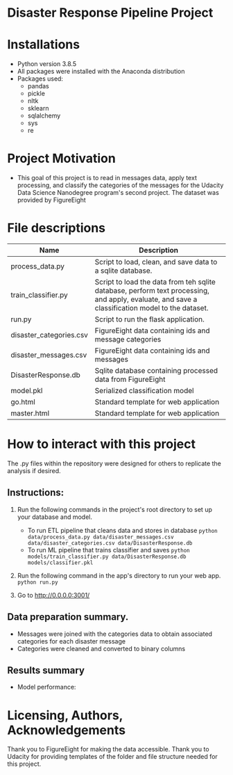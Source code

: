 # Disaster Response Pipeline Project


# Installations
- Python version 3.8.5
- All packages were installed with the Anaconda distribution
- Packages used:
	- pandas
	- pickle
	- nltk
	- sklearn
	- sqlalchemy
	- sys
	- re

# Project Motivation
- This goal of this project is to read in messages data, apply text processing, and classify the categories of the messages for the Udacity Data Science Nanodegree program's second project.  The dataset was provided by FigureEight


# File descriptions

| Name| Description |
| ----------- | ----------- |
| process_data.py|  Script to load, clean, and save data to a sqlite database. |
| train_classifier.py| Script to load the data from teh sqlite database, perform text processing, and apply, evaluate, and save a classification model to the dataset. |
| run.py | Script to run the flask application. |
| disaster_categories.csv | FigureEight data containing ids and message categories|
| disaster_messages.csv   | FigureEight data containing ids and messages|
| DisasterResponse.db| Sqlite database containing processed data from FigureEight|
| model.pkl| Serialized classification model|
| go.html| Standard template for web application|
| master.html| Standard template for web application|

# How to interact with this project
The .py files within the repository were designed for others to replicate the analysis if desired.    


## Instructions:
1. Run the following commands in the project's root directory to set up your database and model.

    - To run ETL pipeline that cleans data and stores in database
        `python data/process_data.py data/disaster_messages.csv data/disaster_categories.csv data/DisasterResponse.db`
    - To run ML pipeline that trains classifier and saves
        `python models/train_classifier.py data/DisasterResponse.db models/classifier.pkl`

2. Run the following command in the app's directory to run your web app.
    `python run.py`

3. Go to http://0.0.0.0:3001/

## Data preparation summary.  
- Messages were joined with the categories data to obtain associated categories for each disaster message 
- Categories were cleaned and converted to binary columns


## Results summary
- Model performance:

# Licensing, Authors, Acknowledgements
Thank you to FigureEight for making the data accessible.  Thank you to Udacity for providing templates of the folder and file structure needed for this project.